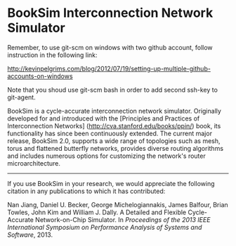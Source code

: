 BookSim Interconnection Network Simulator
=========================================

Remember, to use git-scm on windows with two github account, follow instruction in the following link:

http://kevinpelgrims.com/blog/2012/07/19/setting-up-multiple-github-accounts-on-windows

Note that you shoud use git-scm bash in order to add second ssh-key to git-agent.


BookSim is a cycle-accurate interconnection network simulator.
Originally developed for and introduced with the [Principles and Practices of Interconnection Networks]
(http://cva.stanford.edu/books/ppin/) book, its functionality has since been continuously extended.
The current major release, BookSim 2.0, supports a wide range of topologies such as mesh, torus and flattened butterfly networks,
 provides diverse routing algorithms and includes numerous options for customizing the network's router microarchitecture.

---

If you use BookSim in your research, we would appreciate the following citation in any publications to which it has contributed:

Nan Jiang, Daniel U. Becker, George Michelogiannakis, James Balfour, Brian Towles, John Kim and William J. Dally. 
A Detailed and Flexible Cycle-Accurate Network-on-Chip Simulator. In *Proceedings of the 2013 IEEE International Symposium on Performance Analysis of Systems and Software*, 2013.